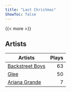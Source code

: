 ```yaml
---
title: "Last Christmas"
ShowToc: false
---
```


{{< more >}}

## Artists
Artists | Plays 
----- | -----: 
[Backstreet Boys](/artists/backstreet-boys-36645) | 63
[Glee](/artists/glee-30032566) | 50
[Ariana Grande](/artists/ariana-grande-678625) | 7

